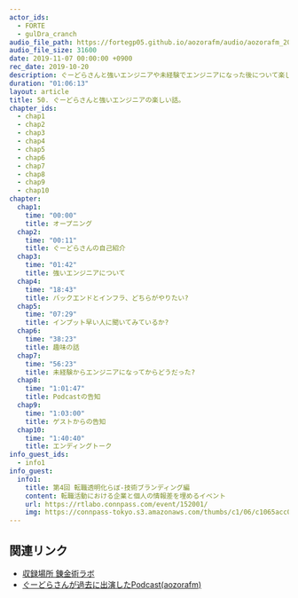 ```yaml
---
actor_ids:
  - FORTE
  - gulDra_cranch
audio_file_path: https://fortegp05.github.io/aozorafm/audio/aozorafm_20191107_01.mp3
audio_file_size: 31600
date: 2019-11-07 00:00:00 +0900
rec_date: 2019-10-20
description: ぐーどらさんと強いエンジニアや未経験でエンジニアになった後について楽しく話しました。
duration: "01:06:13"
layout: article
title: 50. ぐーどらさんと強いエンジニアの楽しい話。
chapter_ids:
  - chap1
  - chap2
  - chap3
  - chap4
  - chap5
  - chap6
  - chap7
  - chap8
  - chap9
  - chap10
chapter:
  chap1:
    time: "00:00"
    title: オープニング
  chap2:
    time: "00:11"
    title: ぐーどらさんの自己紹介
  chap3:
    time: "01:42"
    title: 強いエンジニアについて
  chap4:
    time: "18:43"
    title: バックエンドとインフラ、どちらがやりたい?
  chap5:
    time: "07:29"
    title: インプット早い人に聞いてみているか?
  chap6:
    time: "38:23"
    title: 趣味の話
  chap7:
    time: "56:23"
    title: 未経験からエンジニアになってからどうだった?
  chap8:
    time: "1:01:47"
    title: Podcastの告知
  chap9:
    time: "1:03:00"
    title: ゲストからの告知
  chap10:
    time: "1:40:40"
    title: エンディングトーク
info_guest_ids:
  - info1
info_guest:
  info1:
    title: 第4回 転職透明化らぼ-技術ブランディング編
    content: 転職活動における企業と個人の情報差を埋めるイベント
    url: https://rtlabo.connpass.com/event/152001/
    img: https://connpass-tokyo.s3.amazonaws.com/thumbs/c1/06/c1065acc08bbc08f7d690ac3ce8e1aeb.png
---
```


## 関連リンク
- [収録場所 錬金術ラボ](https://note.mu/oyakata2438/n/n61dfd82ab189)
- [ぐーどらさんが過去に出演したPodcast(aozorafm)](https://fortegp05.github.io/aozorafm/episode/sp1_1)
